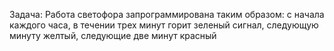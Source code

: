 Задача: Работа светофора запрограммирована таким образом: с начала каждого часа,
в течении трех минут горит зеленый сигнал, следующую минуту желтый, следующие две минут красный